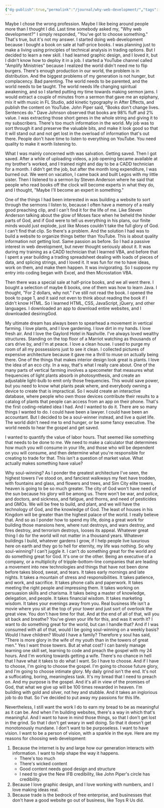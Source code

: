 ```yaml
---
{"dg-publish":true,"permalink":"/journal/why-web-development/","tags":["work","favorites"],"created":"Nov 28, 2018, 4:15 PM","updated":""}
---
```



Maybe I chose the wrong profession. Maybe I like being around people more than I thought I did. Last time somebody asked my, "Why web development?" I simply responded, "You've got to choose something." That's true, but it's not my answer. I started doing web development because I bought a book on sale at half-price books. I was planning just to make a living using principles of technical analysis in trading options. But I decided to learn a new skill. I had learned graphic design, and I loved it, but I didn't know how to deploy it in a job. I started a YouTube channel called "Amplify Ministries" because I realized the world didn't need me to flip burgers. There's enough production in our world, the problem is in distribution. And the biggest problems of my generation is not hunger, but complacency. Bad parenting. The world needs to be parented, and the world needs to be taught. The world needs life changing spiritual awakening, and so I started putting my time towards making sermon jams. I would extract a couple of minutes from a sermon that gave me an epiphany, mix it with music in FL Studio, add kinetic typography in After Effects, and publish the content on YouTube. John Piper said, "Books don't change lives. Sentences do." Dave Johnson observed that books are 98% fluff and 2% value. I was extracting those short genes in the whole string and giving it to my subscribers. There's too much information in the world. My job was to sort through it and preserve the valuable bits, and make it look good so that it will stand out and not get lost in the overload of information that's out there. People don't have time to listen to everything on YouTube. You need quality to make it worth listening to.

What I was mainly concerned with was salvation. Getting saved. Then I got saved. After a while of uploading videos, a job opening became available at my brother's worked, and I trained night and day to be a CADD technician for a month. I didn't get the job, but after the month long expenditure, I was burned out. We went on vacation, I came back and built Legos with my little sister. Then I listened to a sermon by Steven Anderson where he said that people who read books off the clock will become experts in what they do, and I thought, "Maybe I'll become an expert in something."

One of the things I had been interested in was building a website to sort through the sermons I listen to, because I often have a memory of a really good preaching clip, and I can't find it for the life of me. Like Steven Anderson talking about the glow of Moses face when he beheld the hinder parts of God, and if God were to tell us everything in his plans, our finite minds would just explode, just like Moses couldn't take the full glory of God. I can't find that clip. So there's a problem. And the solution I had was to build a website to organize things better than YouTube. This is about quality information not getting lost. Same passion as before. So I had a passive interest in web development, but never thought seriously about it. It was during my training as a CADD technician that I learned VBA, and before that I spent a year building a trading spreadsheet dealing with loads of pieces of data, and splicing strings, and I loved it. It was fun for me to have ideas, work on them, and make them happen. It was invigorating. So I suppose my entry into coding began with Excel, and then Microstation VBA.

Then there was a special sale at half-price books, and we all went there. I bought a selection of maybe 6 books, one of them was how to learn Java. I thought, "For 2 dollars, why not." I've still not read the book. I opened the book to page 1, and it said not even to think about reading the book if I didn't know HTML. So I learned HTML, CSS, JavaScript, jQuery, and other languages. I downloaded an app to download entire websites, and I downloaded desiringGod.

My ultimate dream has always been to spearhead a movement in vertical farming. I love plants, and I love gardening. I love dirt in my hands. I love fresh air. And I love the Gaylord Hotel in Nashville. I've always loved wealthy structures. Standing on the top floor of a Marriot watching as thousands of cars drive by, and I'm at peace. I love a clean house. I used to purge my room of all my possessions just to see it clean. I collected pictures of expensive architecture because it gave me a thrill to muse on actually being there. One of the things that makes interior design look great is plants. I love the idea of an eco city. In a way, that's what I really care about. One of the many parts of vertical farming involves a specometer that measures what frequencies of light plants absorb in photosynthesis, and create an adjustable light-bulb to emit only those frequencies. This would save power, but you need to know what plants peak where, and everybody owning a device to create that is impractical. So I would create an interactive database, where people who own those devices contribute their results to a catalog of plants that people can access from an app on their phone. That's the first coding-related idea I had. And I wanted to do it. There are so many things I wanted to do. I could have been a lawyer. I could have been an accountant. But I decided to be a soul-winner instead, and live a quiet life. The world didn't need me to end hunger, or be some fancy executive. The world needs to hear the gospel and get saved.

I wanted to quantify the value of labor hours. That seemed like something that needs to be done to me. We need to make a calculator that determines how much you will consume in your life, and those who will be dependent on you will consume, and then determine what you're responsible for creating to trade for that. This isn't a question of market value. What actually makes something have value?

Why soul-winning? As I ponder the greatest architecture I've seen, the highest towers I've stood on, and fanciest walkways my feet have trodden, with fountains and glass, and flowers and trees, and Sim City elite towers, heaven is going to be so much greater. The city of God won't have need of the sun because his glory will be among us. There won't be war, and police, and doctors, and sickness, and fatigue, and thorns, and need of pesticides and GMOs. We will be free to build, and plant, and we will have the technology of God, and the knowledge of God. The least of houses in his Kingdom will be greater than the highest palace of the world. I really believe that. And so as I ponder how to spend my life, doing a great work for building those mansions here, where rust destroys, and wars destroy, and fires destroy, and terrorism destroys, looses its appeal. Whatever great thing I do for the world will not matter in a thousand years. Whatever buildings I build, whatever gardens I grow, if I help people live luxurious here on earth and they go to hell for eternity, my life was nothing. So why soul-winning? I can't  juggle it. I can't do something great for the world and do something great for God. It's one or the other. Being an executive of a company, or a multiplicity of tripple-bottom-line companies that are leading a movement into new technologies and things that have not been done before takes blood, sweat, and tears. It takes early mornings and late nights. It takes a mountain of stress and responsibilities. It takes patience, and work, and sacrifice. It takes phone calls and paperwork. It takes meeting the right people and impressing them. It takes working on persuasion skills and charisma. It takes being a master of knowledge, delegation, and people. It takes financial wisdom. It takes marketing wisdom. It takes your evenings away from you. Real business life isn't a movie where you sit at the top of your tower and just sort of overlook the great view. You don't have time for that. And at the end of all of that, will you sit back and breathe? You've given your life for this, and was it worth it? I want to do something great for the world, but can I handle that? And if I was consumed with all of that, would I be going soul-winning on a weekly basis? Would I have children? Would I have a family? Therefore y soul has said, "There is more glory in the wife of my youth than in the towers of great men." Yes I want those towers. But at what cost? I can barely manage learning one skill set, learning to code and preach the gospel with my 24 hours. And I'm working towards getting a wife. There's no chance in hell that I have what it takes to do what I want. So I have to choose. And if I have to choose, I'm going to choose the gospel. I'm going to choose future glory, and I'm going to choose intimate glory. My daily grind isn't the end. It's not a suffocating, boring, meaningless task. It's my bread that I need to preach on. And my purpose is the gospel. And it's all in view of the promises of God, that what we give up will be 100 times rewarded in heaven. I'm building with gold and silver, not hey and stubble. And it takes an inglorious job to do that. So I've decided to put away my passions for this life.

Nevertheless, I still want the work I do to earn my bread to be as meaningful as it can be. And when I'm building websites, there's a way in which that's meaningful. And I want to have in mind those things, so that I don't get lost in the grind. So that I don't get weary in well doing. So that it doesn't get monotonously mundane. I don't want to be purposeless. I want to have vision. I want to be a person of vision, with a sparkle in the eye. Here are my reasons for choosing web development:

1. Because the internet is by and large how our generation interacts with information. I want to help shape the way it happens.
	- There's too much
	- There's wicked content
	- Good content needs good design and structure
	- I need to give the New IFB credibility, like John Piper's circle has credibility.
2. Because I love graphic design, and I love working with numbers, and I love making ideas real.
3. Because trade is the bedrock of free enterprise, and businesses that don't have a good website go out of business, like Toys R Us did.

